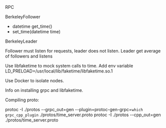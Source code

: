 RPC

BerkeleyFollower

- datetime get_time()
- set_time(datetime time)

BerkeleyLeader

Follower must listen for requests, leader does not listen.
Leader get average of followers and listens

Use libfaketime to mock system calls to time.
Add env variable LD_PRELOAD=/usr/local/lib/faketime/libfaketime.so.1

Use Docker to isolate nodes.

Info on installing grpc and libfaketime.

Compiling proto:

protoc -I ./protos --grpc_out=gen --plugin=protoc-gen-grpc=`which grpc_cpp_plugin` ./protos/time_server.proto
protoc -I ./protos --cpp_out=gen ./protos/time_server.proto
